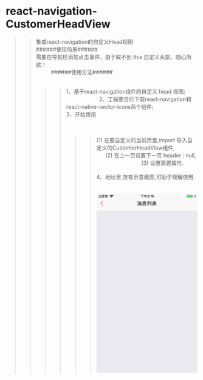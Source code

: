 # react-navigation-CustomerHeadView<br>
>>集成react-navigation的自定义Head视图<br>
######使用场景######<br>
>>需要在导航栏添加点击事件，由于取不到 this 自定义头部，随心所欲！<br>          
######使用方法######<br>                                               
>>>>1、基于react-navigation组件的自定义 head 视图;<br>                       
>>>>2、工程要自行下载react-navigation和react-native-vector-icons两个组件;<br>
>>>>3、开始使用<br>                                                                                                                                                                            
>>>>>>(1) 在要自定义的当前页里,import 导入自定义的CustomerHeadView组件,<br>      
>>>>>>(2) 在上一页设置下一页 header : null,<br>                               
>>>>>>(3) 设置需要属性.<br>                                                  
>>>>4、地址里,存有示意截图,可助于理解使用.<br><br>                                
![Image text](https://github.com/183959633/react-navigation-CustomerHeadView/raw/master/下一页.png)
